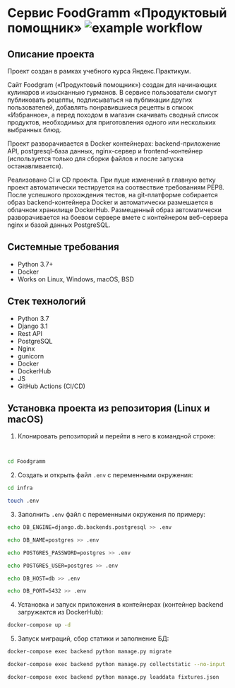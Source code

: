 Сервис FoodGramm «Продуктовый помощник» 
![example workflow](https://github.com/SolovyevAlexey/foodgram-project-react/actions/workflows/foodgramm_workflow.yml/badge.svg)
=====

Описание проекта
----------
Проект создан в рамках учебного курса Яндекс.Практикум.

Cайт Foodgram («Продуктовый помощник») создан для начинающих кулинаров и изысканныю гурманов. В сервисе пользователи смогут публиковать рецепты, подписываться на публикации других пользователей, добавлять понравившиеся рецепты в список «Избранное», а перед походом в магазин скачивать сводный список продуктов, необходимых для приготовления одного или нескольких выбранных блюд.

Проект разворачивается в Docker контейнерах: backend-приложение API, postgresql-база данных, nginx-сервер и frontend-контейнер (используется только для сборки файлов и после запуска останавливается). 

Реализовано CI и CD проекта. При пуше изменений в главную ветку проект автоматически тестируется на соотвествие требованиям PEP8. После успешного прохождения тестов, на git-платформе собирается образ backend-контейнера Docker и автоматически размешается в облачном хранилище DockerHub. Размещенный образ автоматически разворачивается на боевом сервере вмете с контейнером веб-сервера nginx и базой данных PostgreSQL.



Системные требования
----------
* Python 3.7+
* Docker
* Works on Linux, Windows, macOS, BSD

Стек технологий
----------
* Python 3.7
* Django 3.1
* Rest API
* PostgreSQL
* Nginx
* gunicorn
* Docker
* DockerHub
* JS
* GitHub Actions (CI/CD)

Установка проекта из репозитория (Linux и macOS)
----------

1. Клонировать репозиторий и перейти в него в командной строке:
```bash


cd Foodgramm
```
2. Cоздать и открыть файл ```.env``` с переменными окружения:
```bash 
cd infra

touch .env
```
3. Заполнить ```.env``` файл с переменными окружения по примеру:
```bash 
echo DB_ENGINE=django.db.backends.postgresql >> .env

echo DB_NAME=postgres >> .env

echo POSTGRES_PASSWORD=postgres >> .env

echo POSTGRES_USER=postgres >> .env

echo DB_HOST=db >> .env

echo DB_PORT=5432 >> .env
```
4. Установка и запуск приложения в контейнерах (контейнер backend загружактся из DockerHub):
```bash 
docker-compose up -d
```

5. Запуск миграций, сбор статики и заполнение БД:
```bash 
docker-compose exec backend python manage.py migrate

docker-compose exec backend python manage.py collectstatic --no-input 

docker-compose exec backend python manage.py loaddata fixtures.json
```





